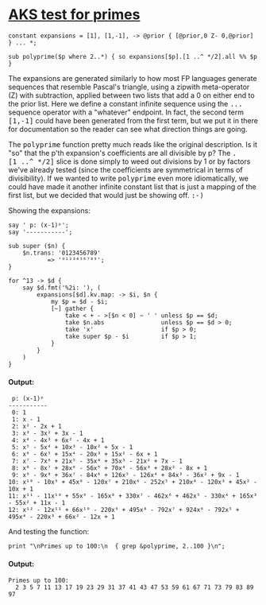 [1]: http://rosettacode.org/wiki/AKS_test_for_primes

# [AKS test for primes][1]

```perl6
constant expansions = [1], [1,-1], -> @prior { [@prior,0 Z- 0,@prior] } ... *;
 
sub polyprime($p where 2..*) { so expansions[$p].[1 ..^ */2].all %% $p }
```


The expansions are generated similarly to how most FP languages generate sequences that resemble Pascal's triangle, using a zipwith meta-operator (Z) with subtraction, applied between two lists that add a 0 on either end to the prior list. Here we define a constant infinite sequence using the <tt>...</tt> sequence operator with a "whatever" endpoint. In fact, the second term <tt>[1,-1]</tt> could have been generated from the first term, but we put it in there for documentation so the reader can see what direction things are going.



The <tt>polyprime</tt> function pretty much reads like the original description. Is it "so" that the p'th expansion's coefficients are all divisible by p? The <tt>.[1 ..^ \*/2]</tt> slice is done simply to weed out divisions by 1 or by factors we've already tested (since the coefficients are symmetrical in terms of divisibility). If we wanted to write <tt>polyprime</tt> even more idiomatically, we could have made it another infinite constant list that is just a mapping of the first list, but we decided that would just be showing off. <tt>:-)</tt>



Showing the expansions:

```perl6
say ' p: (x-1)ᵖ';
say '-----------';
 
sub super ($n) {
    $n.trans: '0123456789'
           => '⁰¹²³⁴⁵⁶⁷⁸⁹';
}
 
for ^13 -> $d {
    say $d.fmt('%2i: '), (
        expansions[$d].kv.map: -> $i, $n {
            my $p = $d - $i;
            [~] gather {
                take < + - >[$n < 0] ~ ' ' unless $p == $d;
                take $n.abs                unless $p == $d > 0;
                take 'x'                   if $p > 0;
                take super $p - $i         if $p > 1;
            }
        }
    )
}
```

#### Output:
```
 p: (x-1)ᵖ
-----------
 0: 1
 1: x - 1
 2: x² - 2x + 1
 3: x³ - 3x² + 3x - 1
 4: x⁴ - 4x³ + 6x² - 4x + 1
 5: x⁵ - 5x⁴ + 10x³ - 10x² + 5x - 1
 6: x⁶ - 6x⁵ + 15x⁴ - 20x³ + 15x² - 6x + 1
 7: x⁷ - 7x⁶ + 21x⁵ - 35x⁴ + 35x³ - 21x² + 7x - 1
 8: x⁸ - 8x⁷ + 28x⁶ - 56x⁵ + 70x⁴ - 56x³ + 28x² - 8x + 1
 9: x⁹ - 9x⁸ + 36x⁷ - 84x⁶ + 126x⁵ - 126x⁴ + 84x³ - 36x² + 9x - 1
10: x¹⁰ - 10x⁹ + 45x⁸ - 120x⁷ + 210x⁶ - 252x⁵ + 210x⁴ - 120x³ + 45x² - 10x + 1
11: x¹¹ - 11x¹⁰ + 55x⁹ - 165x⁸ + 330x⁷ - 462x⁶ + 462x⁵ - 330x⁴ + 165x³ - 55x² + 11x - 1
12: x¹² - 12x¹¹ + 66x¹⁰ - 220x⁹ + 495x⁸ - 792x⁷ + 924x⁶ - 792x⁵ + 495x⁴ - 220x³ + 66x² - 12x + 1
```


And testing the function:

```perl6
print "\nPrimes up to 100:\n  { grep &polyprime, 2..100 }\n";
```

#### Output:
```
Primes up to 100:
  2 3 5 7 11 13 17 19 23 29 31 37 41 43 47 53 59 61 67 71 73 79 83 89 97
```